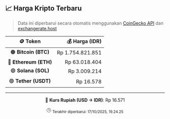 

<!-- HARGA_KRIPTO -->
## 📈 Harga Kripto Terbaru

> Data ini diperbarui secara otomatis menggunakan [CoinGecko API](https://www.coingecko.com/) dan [exchangerate.host](https://exchangerate.host/)

<div align="center">

| 🪙 Token | 💰 Harga (IDR) |
|:------:|---------------:|
| 🟠 **Bitcoin (BTC)**   | Rp 1.754.821.851 |
| 🔵 **Ethereum (ETH)**  | Rp 63.018.404 |
| 🟣 **Solana (SOL)**    | Rp 3.009.214 |
| 🟢 **Tether (USDT)**   | Rp 16.578 |

---

💱 **Kurs Rupiah (USD → IDR)**: Rp 16.571

🕒 <sub>Terakhir diperbarui: 17/10/2025, 19.24.25</sub>

</div>
<!-- /HARGA_KRIPTO -->